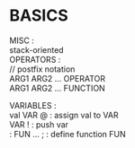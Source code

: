 # BASICS  
  
MISC :   
stack-oriented  
OPERATORS :   
// postfix notation  
ARG1 ARG2 … OPERATOR  
ARG1 ARG2 … FUNCTION  
  
VARIABLES :   
val VAR @	: assign val to VAR  
VAR !		: push var  
: FUN … ;	: define function FUN  
